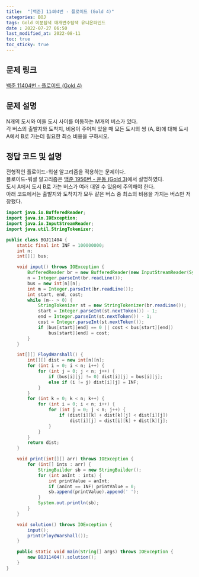 ```yaml
---
title:  "[백준] 11404번 - 플로이드 (Gold 4)"
categories: BOJ
tags: Gold 이분탐색 매개변수탐색 유니온파인드
date : 2022-07-27 06:50
last_modified_at: 2022-08-11
toc: true
toc_sticky: true
---
```


## 문제 링크

[백준 11404번 - 플로이드 (Gold 4)](https://www.acmicpc.net/problem/11404)

## 문제 설명

N개의 도시와 이들 도시 사이를 이동하는 M개의 버스가 있다.  
각 버스의 출발지와 도착지, 비용이 주어져 있을 때 모든 도시의 쌍 (A, B)에 대해 도시 A에서 B로 가는데 필요한 최소 비용을 구하시오.

## 정답 코드 및 설명

전형적인 플로이드-워셜 알고리즘을 적용하는 문제이다.  
플로이드-워셜 알고리즘은 [백준 1956번 - 운동 (Gold 3)](/boj/boj-gold-1956)에서 설명하였다.  
도시 A에서 도시 B로 가는 버스가 여러 대일 수 있음에 주의해야 한다.  
아래 코드에서는 출발지와 도착지가 모두 같은 버스 중 최소의 비용을 가지는 버스만 저장했다.

```java
import java.io.BufferedReader;
import java.io.IOException;
import java.io.InputStreamReader;
import java.util.StringTokenizer;

public class BOJ11404 {
    static final int INF = 100000000;
    int n;
    int[][] bus;

    void input() throws IOException {
        BufferedReader br = new BufferedReader(new InputStreamReader(System.in));
        n = Integer.parseInt(br.readLine());
        bus = new int[n][n];
        int m = Integer.parseInt(br.readLine());
        int start, end, cost;
        while (m-- > 0) {
            StringTokenizer st = new StringTokenizer(br.readLine());
            start = Integer.parseInt(st.nextToken()) - 1;
            end = Integer.parseInt(st.nextToken()) - 1;
            cost = Integer.parseInt(st.nextToken());
            if (bus[start][end] == 0 || cost < bus[start][end])
                bus[start][end] = cost;
        }
    }

    int[][] FloydWarshall() {
        int[][] dist = new int[n][n];
        for (int i = 0; i < n; i++) {
            for (int j = 0; j < n; j++) {
                if (bus[i][j] != 0) dist[i][j] = bus[i][j];
                else if (i != j) dist[i][j] = INF;
            }
        }
        for (int k = 0; k < n; k++) {
            for (int i = 0; i < n; i++) {
                for (int j = 0; j < n; j++) {
                    if (dist[i][k] + dist[k][j] < dist[i][j])
                        dist[i][j] = dist[i][k] + dist[k][j];
                }
            }
        }
        return dist;
    }

    void print(int[][] arr) throws IOException {
        for (int[] ints : arr) {
            StringBuilder sb = new StringBuilder();
            for (int anInt : ints) {
                int printValue = anInt;
                if (anInt == INF) printValue = 0;
                sb.append(printValue).append(' ');
            }
            System.out.println(sb);
        }
    }

    void solution() throws IOException {
        input();
        print(FloydWarshall());
    }

    public static void main(String[] args) throws IOException {
        new BOJ11404().solution();
    }
}

```
